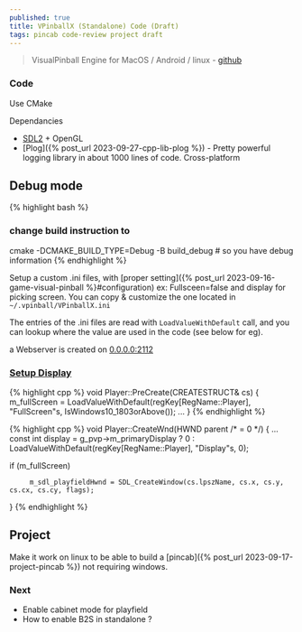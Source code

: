 ```yaml
---
published: true
title: VPinballX (Standalone) Code (Draft)
tags: pincab code-review project draft
---
```

> VisualPinball Engine for MacOS / Android / linux - [github](https://github.com/vpinball/vpinball/tree/standalone/standalone)

### Code 
Use CMake

Dependancies
- [SDL2](https://www.libsdl.org/) + OpenGL
- [Plog]({% post_url 2023-09-27-cpp-lib-plog %}) - Pretty powerful logging library in about 1000 lines of code. Cross-platform

##  Debug mode

{% highlight bash %}
### change build instruction to
cmake -DCMAKE_BUILD_TYPE=Debug -B build_debug # so you have debug information
{% endhighlight %}

Setup a custom .ini files, with [proper setting]({% post_url 2023-09-16-game-visual-pinball %}#configuration) ex: Fullsceen=false and display for picking screen.
You can copy & customize the one located in `~/.vpinball/VPinballX.ini`

The entries of the .ini files are read with `LoadValueWithDefault` call, and you can lookup where the value are used in the code (see below for eg).

a Webserver is created on [0.0.0.0:2112](http://0.0.0.0:2112)

### [Setup Display](https://github.com/vpinball/vpinball/blob/6f84b57c90903a7c91eb495e5790f43032c845ae/pin/player.cpp#L496C1-L496C46)

{% highlight cpp %}
void Player::PreCreate(CREATESTRUCT& cs) {
    m_fullScreen = LoadValueWithDefault(regKey[RegName::Player], "FullScreen"s, IsWindows10_1803orAbove());
    ...
}
{% endhighlight %}

{% highlight cpp %}
void Player::CreateWnd(HWND parent /* = 0 */) {
...
   const int display = g_pvp->m_primaryDisplay ? 0 : LoadValueWithDefault(regKey[RegName::Player], "Display"s, 0);
   
   if (m_fullScreen) 
   
         m_sdl_playfieldHwnd = SDL_CreateWindow(cs.lpszName, cs.x, cs.y, cs.cx, cs.cy, flags);
}
{% endhighlight %}


## Project

Make it work on linux to be able to build a [pincab]({% post_url 2023-09-17-project-pincab %}) not requiring windows.

### Next
- Enable cabinet mode for playfield
- How to enable B2S in standalone ?
